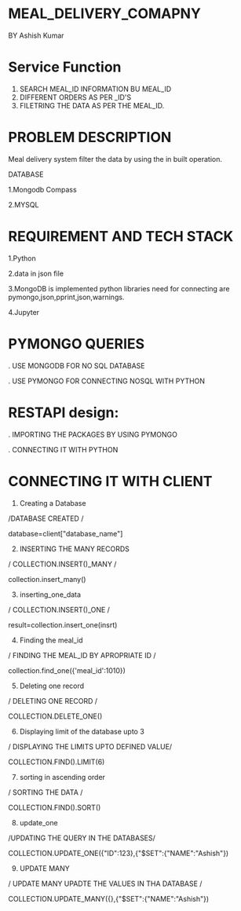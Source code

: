 # MEAL_DELIVERY_COMAPNY

BY Ashish Kumar

# Service Function
1. SEARCH MEAL_ID INFORMATION BU MEAL_ID
2. DIFFERENT ORDERS AS PER _ID'S
3. FILETRING THE DATA AS PER THE MEAL_ID.

# PROBLEM DESCRIPTION

Meal delivery system filter the data by using the in built operation.

DATABASE

1.Mongodb Compass

2.MYSQL

# REQUIREMENT AND TECH STACK

1.Python

2.data in json file

3.MongoDB is implemented python libraries need for connecting are pymongo,json,pprint,json,warnings.

4.Jupyter



# PYMONGO QUERIES
. USE MONGODB FOR NO SQL DATABASE 

. USE PYMONGO FOR CONNECTING NOSQL WITH PYTHON

# RESTAPI design:
. IMPORTING THE PACKAGES BY USING PYMONGO 

. CONNECTING IT WITH PYTHON


# CONNECTING IT WITH CLIENT

1. Creating a Database

/DATABASE CREATED /

database=client["database_name"]

2. INSERTING THE MANY RECORDS

/ COLLECTION.INSERT()_MANY /


collection.insert_many()

3. inserting_one_data

/ COLLECTION.INSERT()_ONE /

result=collection.insert_one(insrt)

4. Finding the meal_id

/ FINDING THE MEAL_ID BY APROPRIATE ID /

collection.find_one({'meal_id':1010})


5. Deleting one record

/ DELETING ONE RECORD /

COLLECTION.DELETE_ONE()

6. Displaying limit of the database upto 3

/ DISPLAYING THE LIMITS UPTO DEFINED VALUE/

COLLECTION.FIND().LIMIT(6)

7. sorting in ascending order

/ SORTING THE DATA /

COLLECTION.FIND().SORT()

8. update_one

/UPDATING THE QUERY IN THE DATABASES/

COLLECTION.UPDATE_ONE({"ID":123},{"$SET":{"NAME":"Ashish"})

9. UPDATE MANY

/ UPDATE MANY UPADTE THE VALUES IN THA DATABASE /

COLLECTION.UPDATE_MANY({},{"$SET":{"NAME":"Ashish"})